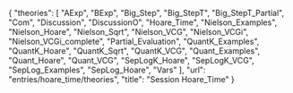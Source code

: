 {
    "theories": [
        "AExp",
        "BExp",
        "Big_Step",
        "Big_StepT",
        "Big_StepT_Partial",
        "Com",
        "Discussion",
        "DiscussionO",
        "Hoare_Time",
        "Nielson_Examples",
        "Nielson_Hoare",
        "Nielson_Sqrt",
        "Nielson_VCG",
        "Nielson_VCGi",
        "Nielson_VCGi_complete",
        "Partial_Evaluation",
        "QuantK_Examples",
        "QuantK_Hoare",
        "QuantK_Sqrt",
        "QuantK_VCG",
        "Quant_Examples",
        "Quant_Hoare",
        "Quant_VCG",
        "SepLogK_Hoare",
        "SepLogK_VCG",
        "SepLog_Examples",
        "SepLog_Hoare",
        "Vars"
    ],
    "url": "entries/hoare_time/theories",
    "title": "Session Hoare_Time"
}